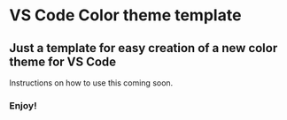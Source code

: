 # VS Code Color theme template

## Just a template for easy creation of a new color theme for VS Code

Instructions on how to use this coming soon.

### **Enjoy!**
